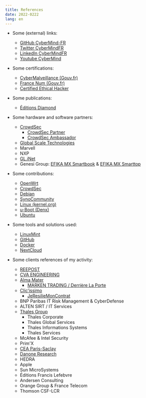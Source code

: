 ```yaml
---
title: References
date: 2022-0222
lang: en
---
```


- Some (external) links:
  - [GitHub CyberMind-FR](https://github.com/CyberMind-FR)
  - [Twitter CyberMindFR](https://twitter.com/CyberMindFR)
  - [LinkedIn CyberMindFR](https://www.linkedin.com/company/Cybermindfr)
  - [Youtube CyberMind](https://www.youtube.com/channel/UCDSECcnxHuJeHPJSLHvBzbQ/about)

- Some certifications:
  - [CyberMalveillance (Gouv.fr)](https://www.cybermalveillance.gouv.fr/resultat-recherche-prestataire?search=cybermind)
  - [France Num (Gouv.fr)](https://www.francenum.gouv.fr/trouver-un-accompagnement/cybermindfr)
  - [Certified Ethical Hacker](https://www.eccouncil.org/programs/certified-ethical-hacker-ceh/)

- Some publications:
  - [Éditions Diamond](https://connect.ed-diamond.com/auteur/kerma-gerald)

- Some hardware and software partners:
  - [CrowdSec](https://crowdsec.net)
    - [CrowdSec Partner](https://crowdsec.net/blog/meet-crowdsec-services-partners-and-join-the-squad/)
    - [CrowdSec Ambassador](https://crowdsec.net/blog/meet-gerald-new-crowdsec-ambassador/)
  - [Global Scale Technologies](https://globalscaletechnologies.com/)
  - Marvell
  - NXP
  - [GL.iNet](https://www.gl-inet.com/about-us/)
  - Genesi Group: [EFIKA MX Smartbook](https://genesi.company/products/smartbook) & [EFIKA MX Smarttop](https://genesi.company/products/efika)

- Some contributions:
  - [OpenWrt](https://openwrt.org/)
  - [CrowdSec](https://crowdsec.net)
  - [Debian](https://www.debian.org/)
  - [SynoCommunity](https://synocommunity.com/)
  - [Linux (kernel.org)](https://www.kernel.org/)
  - [u-Boot (Denx)](https://www.denx.de/wiki/U-Boot)
  - [Ubuntu](https://ubuntu.com/)

- Some tools and solutions used:
  - [LinuxMint](https://linuxmint.com/)
  - [GitHub](https://github.com/)
  - [Docker](https://www.docker.com/)
  - [NextCloud](https://nextcloud.com/)

- Some clients references of my activity:
  - [REEPOST](http://www.reepoststudio.fr/)
  - [CVA ENGINEERING](https://www.group-cva.com/)
  - [Alma Mater](http://www.almamater.fr/)
    - [MARKEN TRADING / Derrière La Porte](http://www.derrierelaporte.com)
  - [Clic’issimo](https://clicissimo.com)
    - [JeResilieMonContrat](https://www.jeresiliemoncontrat.com/)
  - BNP Paribas IT Risk Management & CyberDefense
  - ALTEN SIRT / IT Services
  - [Thales Group](https://www.thalesgroup.com/)
    - Thales Corporate
    - Thales Global Services
    - Thales Informations Systems
    - Thales Services
  - McAfee & Intel Security
  - Prim'X
  - [CEA Paris-Saclay](https://www.cea.fr/Pages/le-cea/les-centres-cea/paris-saclay.aspx)
  - [Danone Research](https://www.danone.com)
  - HEDRA
  - Apple
  - Sun MicroSystems
  - Éditions Francis Lefebvre
  - Andersen Consulting
  - Orange Group & France Telecom
  - Thomson CSF-LCR
